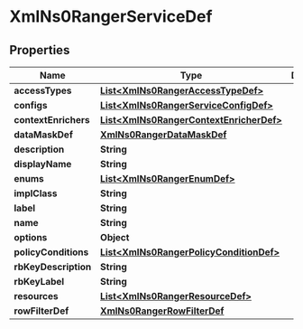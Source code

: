 
# XmlNs0RangerServiceDef

## Properties
Name | Type | Description | Notes
------------ | ------------- | ------------- | -------------
**accessTypes** | [**List&lt;XmlNs0RangerAccessTypeDef&gt;**](XmlNs0RangerAccessTypeDef.md) |  |  [optional]
**configs** | [**List&lt;XmlNs0RangerServiceConfigDef&gt;**](XmlNs0RangerServiceConfigDef.md) |  |  [optional]
**contextEnrichers** | [**List&lt;XmlNs0RangerContextEnricherDef&gt;**](XmlNs0RangerContextEnricherDef.md) |  |  [optional]
**dataMaskDef** | [**XmlNs0RangerDataMaskDef**](XmlNs0RangerDataMaskDef.md) |  |  [optional]
**description** | **String** |  |  [optional]
**displayName** | **String** |  |  [optional]
**enums** | [**List&lt;XmlNs0RangerEnumDef&gt;**](XmlNs0RangerEnumDef.md) |  |  [optional]
**implClass** | **String** |  |  [optional]
**label** | **String** |  |  [optional]
**name** | **String** |  |  [optional]
**options** | **Object** |  |  [optional]
**policyConditions** | [**List&lt;XmlNs0RangerPolicyConditionDef&gt;**](XmlNs0RangerPolicyConditionDef.md) |  |  [optional]
**rbKeyDescription** | **String** |  |  [optional]
**rbKeyLabel** | **String** |  |  [optional]
**resources** | [**List&lt;XmlNs0RangerResourceDef&gt;**](XmlNs0RangerResourceDef.md) |  |  [optional]
**rowFilterDef** | [**XmlNs0RangerRowFilterDef**](XmlNs0RangerRowFilterDef.md) |  |  [optional]



